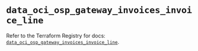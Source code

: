 # `data_oci_osp_gateway_invoices_invoice_line`

Refer to the Terraform Registry for docs: [`data_oci_osp_gateway_invoices_invoice_line`](https://registry.terraform.io/providers/oracle/oci/7.19.0/docs/data-sources/osp_gateway_invoices_invoice_line).
